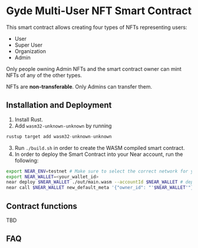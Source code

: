# Gyde Multi-User NFT Smart Contract

This smart contract allows creating four types of NFTs representing users:
* User
* Super User
* Organization
* Admin

Only people owning Admin NFTs and the smart contract owner can mint NFTs of any of the other types.

NFTs are **non-transferable**. Only Admins can transfer them.

## Installation and Deployment

1. Install Rust.
2. Add `wasm32-unknown-unknown` by running
```rust
rustup target add wasm32-unknown-unknown
```
3. Run `./build.sh` in order to create the WASM compiled smart contract.
4. In order to deploy the Smart Contract into your Near account, run the following:
```bash
export NEAR_ENV=testnet # Make sure to select the correct network for your usage. testnet is for testing, mainnet is the live environment
export NEAR_WALLET=<your_wallet_id>
near deploy $NEAR_WALLET ./out/main.wasm --accountId $NEAR_WALLET # deploy the smart contract on the account
near call $NEAR_WALLET new_default_meta '{"owner_id": "'$NEAR_WALLET'"}' --accountId $NEAR_WALLET # initialize the smart contract with default data
```

## Contract functions
 TBD
 
## FAQ
